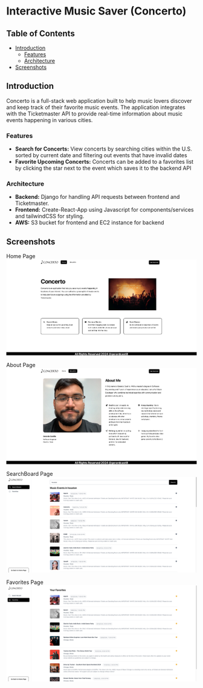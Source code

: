 # Interactive Music Saver (Concerto)

## Table of Contents
- [Introduction](#introduction)
  - [Features](#features)
  - [Architecture](#architecture)
- [Screenshots](#screenshots)

## Introduction

Concerto is a full-stack web application built to help music lovers discover and keep track of their favorite music events. The application integrates with the Ticketmaster API to provide real-time information about music events happening in various cities.

### Features

- **Search for Concerts:** View concerts by searching cities within the U.S. sorted by current date and filtering out events that have invalid dates
- **Favorite Upcoming Concerts:** Concerts can be added to a favorites list by clicking the star next to the event which saves it to the backend API

### Architecture

- **Backend:** Django for handling API requests between frontend and Ticketmaster.
- **Frontend:** Create-React-App using Javascript for components/services and tailwindCSS for styling.
- **AWS:** S3 bucket for frontend and EC2 instance for backend

## Screenshots
Home Page
![Home Page](images/LandingPage.png "Home Page")

About Page
![About Page](images/AboutMe.png "About Page")

SearchBoard Page
![SearchBoard Page](images/SearchBoard.png "SearchBoard Page")

Favorites Page
![Favorites Page](images/Favorites.png "Favorites Page")
